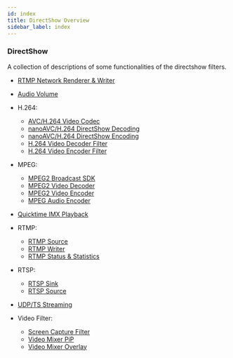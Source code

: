 ```yaml
---
id: index
title: DirectShow Overview
sidebar_label: index
---
```


### DirectShow
A collection of descriptions of some functionalities of the directshow filters.

- [RTMP Network Renderer & Writer](nanostream/windows/windows_networkwriter.md)

- [Audio Volume](directshow_audio_volume.md)
- H.264:
    * [AVC/H.264 Video Codec](directshow_avc_h264.md)
    * [nanoAVC/H.264 DirectShow Decoding](directshow_nanoAVC_decoding_sdk.md)
    * [nanoAVC/H.264 DirectShow Encoding](directshow_nanoAVC_encoding_sdk.md)
    * [H.264 Video Decoder Filter](directshow_h264_video_decoder.md)
    * [H.264 Video Encoder Filter](directshow_h264_video_encoder.md)
- MPEG:
    - [MPEG2 Broadcast SDK](directshow_mpeg2_broadcast_sdk.md)
    - [MPEG2 Video Decoder](directshow_mpeg2_video_decoder.md)
    - [MPEG2 Video Encoder](directshow_mpeg2_video_encoder.md)
    - [MPEG Audio Encoder](directshow_mpeg_audio_encoder.md)
- [Quicktime IMX Playback](directshow_quicktime_imx.md)
- RTMP:
    - [RTMP Source](directshow_rtmp_source.md)
    - [RTMP Writer](directshow_rtmp_writer.md)
    - [RTMP Status & Statistics](directshow_rtmp_status_statistics.md)
- RTSP:
    - [RTSP Sink](directshow_rtsp_sink.md)
    - [RTSP Source](directshow_rtsp_source.md)
- [UDP/TS Streaming](directshow_udp_ts_streaming.md)
- Video Filter:
    - [Screen Capture Filter](directshow_screen_capture_filter.md)
    - [Video Mixer PiP](directshow_video_mixer.md)
    - [Video Mixer Overlay](directshow_overlay_mixing.md)

